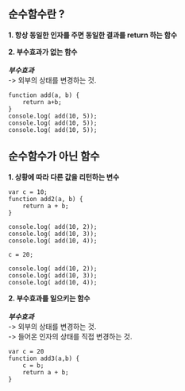 ## 순수함수란 ?
**1. 항상 동일한 인자를 주면 동일한 결과를 return 하는 함수**

**2. 부수효과가 없는 함수<br />**<br>
***부수효과<br>***
-> 외부의 상태를 변경하는 것.

```
function add(a, b) {
    return a+b;
}
console.log( add(10, 5));
console.log( add(10, 5));
console.log( add(10, 5));
```
## 순수함수가 아닌 함수
**1. 상황에 따라 다른 값을 리턴하는 변수**
```
var c = 10;
function add2(a, b) {
    return a + b;
}

console.log( add(10, 2));
console.log( add(10, 3));
console.log( add(10, 4));

c = 20;

console.log( add(10, 2));
console.log( add(10, 3));
console.log( add(10, 4));
```
**2. 부수효과를 일으키는 함수**
<br><br>
***부수효과***<br>
-> 외부의 상태를 변경하는 것.<br>
-> 들어온 인자의 상태를 직접 변경하는 것.

```
var c = 20
function add3(a,b) {
    c = b;
    return a + b;
}
```